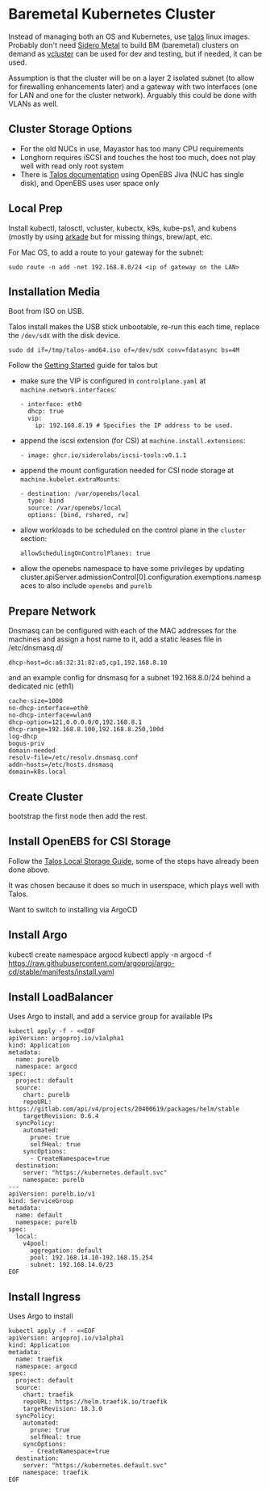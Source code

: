 # Baremetal Kubernetes Cluster

Instead of managing both an OS and Kubernetes, use [talos](https://www.talos.dev) linux images.  Probably don't need [Sidero Metal](https://www.sidero.dev) to build BM (baremetal) clusters on demand as [vcluster](https://www.vcluster.com) can be used for dev and testing, but if needed, it can be used.

Assumption is that the cluster will be on a layer 2 isolated subnet (to allow for firewalling enhancements later) and a gateway with two interfaces (one for LAN and one for the cluster network).  Arguably this could be done with VLANs as well.

## Cluster Storage Options

* For the old NUCs in use, Mayastor has too many CPU requirements
* Longhorn requires iSCSI and touches the host too much, does not play well with read only root system
* There is [Talos documentation](https://www.talos.dev/v1.2/kubernetes-guides/configuration/replicated-local-storage-with-openebs-jiva/) using OpenEBS Jiva (NUC has single disk), and OpenEBS uses user space only

## Local Prep

Install kubectl, talosctl, vcluster, kubectx, k9s, kube-ps1, and kubens (mostly by using [arkade](https://github.com/alexellis/arkade) but for missing things, brew/apt, etc.

For Mac OS, to add a route to your gateway for the subnet:

```
sudo route -n add -net 192.168.8.0/24 <ip of gateway on the LAN>
```

## Installation Media

Boot from ISO on USB.

Talos install makes the USB stick unbootable, re-run this each time, replace the `/dev/sdX` with the disk device.

```
sudo dd if=/tmp/talos-amd64.iso of=/dev/sdX conv=fdatasync bs=4M
```

Follow the [Getting Started](https://www.talos.dev/v1.2/introduction/getting-started/) guide for talos but

* make sure the VIP is configured in `controlplane.yaml` at `machine.network.interfaces`:
  ```
  - interface: eth0
    dhcp: true
    vip:
      ip: 192.168.8.19 # Specifies the IP address to be used.
  ```
* append the iscsi extension (for CSI) at `machine.install.extensions`:
  ```
  - image: ghcr.io/siderolabs/iscsi-tools:v0.1.1
  ```
* append the mount configuration needed for CSI node storage at `machine.kubelet.extraMounts`:
  ```
  - destination: /var/openebs/local
    type: bind
    source: /var/openebs/local
    options: [bind, rshared, rw]
  ```
* allow workloads to be scheduled on the control plane in the `cluster` section:
  ```
  allowSchedulingOnControlPlanes: true
  ```
* allow the openebs namespace to have some privileges by updating cluster.apiServer.admissionControl[0].configuration.exemptions.namespaces to also include `openebs` and `purelb`
  

## Prepare Network 

Dnsmasq can be configured with each of the MAC addresses for the machines and assign a host name to it, add a static leases file in /etc/dnsmasq.d/

```
dhcp-host=dc:a6:32:31:82:a5,cp1,192.168.8.10
```

and an example config for dnsmasq for a subnet 192.168.8.0/24 behind a dedicated nic (eth1)

```
cache-size=1000
no-dhcp-interface=eth0
no-dhcp-interface=wlan0
dhcp-option=121,0.0.0.0/0,192.168.8.1
dhcp-range=192.168.8.100,192.168.8.250,100d
log-dhcp
bogus-priv
domain-needed
resolv-file=/etc/resolv.dnsmasq.conf
addn-hosts=/etc/hosts.dnsmasq
domain=k8s.local
```

## Create Cluster

bootstrap the first node then add the rest.

## Install OpenEBS for CSI Storage

Follow the [Talos Local Storage Guide](https://www.talos.dev/v1.2/kubernetes-guides/configuration/replicated-local-storage-with-openebs-jiva/), some of the steps have already been done above.

It was chosen because it does so much in userspace, which plays well with Talos.

Want to switch to installing via ArgoCD

## Install Argo

kubectl create namespace argocd
kubectl apply -n argocd -f https://raw.githubusercontent.com/argoproj/argo-cd/stable/manifests/install.yaml

## Install LoadBalancer

Uses Argo to install, and add a service group for available IPs
```
kubectl apply -f - <<EOF
apiVersion: argoproj.io/v1alpha1
kind: Application
metadata:
  name: purelb
  namespace: argocd
spec:
  project: default
  source:
    chart: purelb
    repoURL: https://gitlab.com/api/v4/projects/20400619/packages/helm/stable
    targetRevision: 0.6.4
  syncPolicy:
    automated:
      prune: true
      selfHeal: true
    syncOptions:
      - CreateNamespace=true
  destination:
    server: "https://kubernetes.default.svc"
    namespace: purelb
---
apiVersion: purelb.io/v1
kind: ServiceGroup
metadata:
  name: default
  namespace: purelb
spec:
  local:
    v4pool:
      aggregation: default
      pool: 192.168.14.10-192.168.15.254
      subnet: 192.168.14.0/23
EOF
```

## Install Ingress

Uses Argo to install
```
kubectl apply -f - <<EOF
apiVersion: argoproj.io/v1alpha1
kind: Application
metadata:
  name: traefik
  namespace: argocd
spec:
  project: default
  source:
    chart: traefik
    repoURL: https://helm.traefik.io/traefik
    targetRevision: 18.3.0
  syncPolicy:
    automated:
      prune: true
      selfHeal: true
    syncOptions:
      - CreateNamespace=true
  destination:
    server: "https://kubernetes.default.svc"
    namespace: traefik
EOF
```

